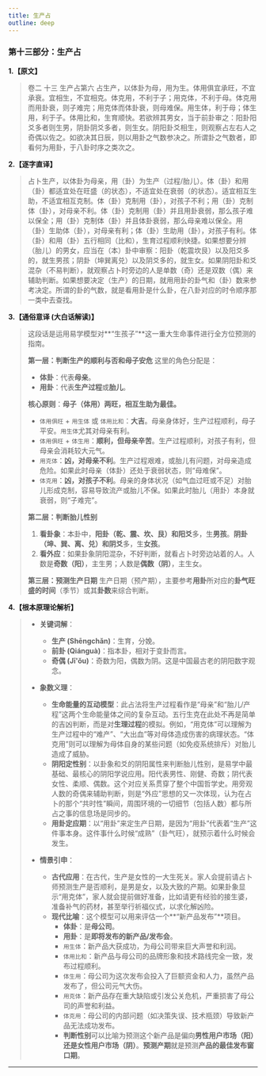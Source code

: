 ```yaml
---
title: 生产占
outline: deep
---
```

  
### **第十三部分：生产占**

**1.【原文】**
> 卷二 十三 生产占第六
> 占生产，以体卦为母，用为生。体用俱宜承旺，不宜承衰。宜相生，不宜相克。体克用，不利于子；用克体，不利于母。体克用而用卦衰，则子难完；用克体而体卦衰，则母难保。用生体，利于母；体生用，利于子。体用比和，生育顺快。若欲辨其男女，当于前卦审之：阳卦阳爻多者则生男，阴卦阴爻多者，则生女。阴阳卦爻相生，则观察占左右人之奇偶以佐之。如欲决其日辰，则以用卦之气数参决之。所谓卦之气数者，即看何为用卦，于八卦时序之类次之。

**2.【逐字直译】**
> 占卜生产，以体卦为母亲，用（卦）为生产（过程/胎儿）。体（卦）和用（卦）都适宜处在旺盛（的状态），不适宜处在衰弱（的状态）。适宜相互生助，不适宜相互克制。体（卦）克制用（卦），对孩子不利；用（卦）克制体（卦），对母亲不利。体（卦）克制用（卦）并且用卦衰弱，那么孩子难以保全；用（卦）克制体（卦）并且体卦衰弱，那么母亲难以保全。用（卦）生助体（卦），对母亲有利；体（卦）生助用（卦），对孩子有利。体（卦）和用（卦）五行相同（比和），生育过程顺利快捷。如果想要分辨（胎儿）的男女，应当在（本）卦中审察：阳卦（乾震坎艮）以及阳爻多的，就生男孩；阴卦（坤巽离兑）以及阴爻多的，就生女。如果阴阳卦和爻混杂（不易判断），就观察占卜时旁边的人是单数（奇）还是双数（偶）来辅助判断。如果想要决定（生产）的日期，就用用卦的卦气和（卦）数来参考决定。所谓的卦的气数，就是看用卦是什么卦，在八卦对应的时令顺序那一类中去查找。

**3.【通俗意译 (大白话解读)】**
> 这段话是运用易学模型对**“生孩子”**这一重大生命事件进行全方位预测的指南。
> 
> **第一层：判断生产的顺利与否和母子安危**
> 这里的角色分配是：
> *   **体卦**：代表**母亲**。
> *   **用卦**：代表**生产过程**或**胎儿**。
> 
> **核心原则**：**母子（体用）两旺，相互生助为最佳。**
> *   `体用俱旺` + `用生体` 或 `体用比和`：**大吉**。母亲身体好，生产过程顺利，母子平安。`用生体`尤其对母亲有利。
> *   `体用俱旺` + `体生用`：**顺利，但母亲辛苦**。生产过程顺利，对孩子有利，但母亲会消耗较大元气。
> *   `用克体`：**凶，对母亲不利**。生产过程艰难，或胎儿有问题，对母亲造成危险。如果此时母亲（体卦）还处于衰弱状态，则“母难保”。
> *   `体克用`：**凶，对孩子不利**。母亲的身体状况（如气血过旺或不足）对胎儿形成克制，容易导致流产或胎儿不保。如果此时胎儿（用卦）本身就衰弱，则“子难完”。
> 
> **第二层：判断胎儿性别**
> 1.  **看卦象**：本卦中，**阳卦（乾、震、坎、艮）**和**阳爻**多，生**男孩**。**阴卦（坤、巽、离、兑）**和**阴爻**多，生**女孩**。
> 2.  **看外应**：如果卦象阴阳混杂，不好判断，就看占卜时旁边站着的人。人数是**奇数（阳）**，主生男；人数是**偶数（阴）**，主生女。
> 
> **第三层：预测生产日期**
> 生产日期（预产期），主要参考**用卦**所对应的**卦气旺盛的时间**（季节）或其**卦数**来综合判断。

**4.【根本原理论解析】**
> *   **关键词解**：
>     *   **生产 (Shēngchǎn)**：生育，分娩。
>     *   **前卦 (Qiánguà)**：指本卦，相对于变卦而言。
>     *   **奇偶 (Jī'ǒu)**：奇数为阳，偶数为阴。这是中国最古老的阴阳数字观念。
> 
> *   **象数义理**：
>     *   **生命能量的互动模型**：此占法将生产过程看作是“母亲”和“胎儿/产程”这两个生命能量体之间的复杂互动。五行生克在此处不再是简单的吉凶判断，而是对**生理过程**的模拟。例如，“用克体”可以理解为生产过程中的“难产”、“大出血”等对母体造成伤害的病理状态。“体克用”则可以理解为母体自身的某些问题（如免疫系统排斥）对胎儿造成了威胁。
>     *   **阴阳定性别**：以卦象和爻的阴阳属性来判断胎儿性别，是易学中最基础、最核心的阴阳学说应用。阳代表男性、刚健、奇数；阴代表女性、柔顺、偶数。这个对应关系贯穿了整个中国哲学史。用旁观人数的奇偶来辅助判断，则是“外应”思想的又一次体现，认为在占卜的那个“共时性”瞬间，周围环境的一切细节（包括人数）都与所占之事的信息场是同步的。
>     *   **用卦定应期**：以“用卦”来定生产日期，是因为“用卦”代表着“生产”这件事本身。这件事什么时候“成熟”（卦气旺），就预示着什么时候会发生。
> 
> *   **情景引申**：
>     *   **古代应用**：在古代，生产是女性的一大生死关。家人会提前请占卜师预测生产是否顺利，是男是女，以及大致的产期。如果卦象显示“用克体”，家人就会提前做好准备，比如请更有经验的接生婆，准备补气的药材，甚至举行祈福仪式，以求化解凶险。
>     *   **现代比喻**：这个模型可以用来评估一个**“新产品发布”**项目。
>         *   **体卦**：是**母公司**。
>         *   **用卦**：是**即将发布的新产品/发布会**。
>         *   `用生体`：新产品大获成功，为母公司带来巨大声誉和利润。
>         *   `体用比和`：新产品与母公司的品牌形象和技术路线完全一致，发布过程顺利。
>         *   `体生用`：母公司为这次发布会投入了巨额资金和人力，虽然产品发布了，但公司元气大伤。
>         *   `用克体`：新产品存在重大缺陷或引发公关危机，严重损害了母公司的声誉和利益。
>         *   `体克用`：母公司的内部问题（如决策失误、技术瓶颈）导致新产品无法成功发布。
>         *   **判断性别**可以比喻为预测这个新产品是偏向**男性用户市场（阳）**还是**女性用户市场（阴）**。**预测产期**就是预测**产品的最佳发布窗口期**。
---
